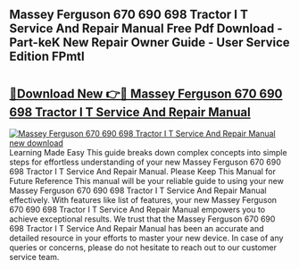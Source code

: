 ## Massey Ferguson 670 690 698 Tractor I T Service And Repair Manual Free Pdf Download - Part-keK New Repair Owner Guide - User Service Edition FPmtI

# <h2><a href="http://bc47521.oget.top/?id=Massey+Ferguson+670+690+698+Tractor+I+T+Service+And+Repair+Manual">🔗Download New 👉🔴 Massey Ferguson 670 690 698 Tractor I T Service And Repair Manual</a></h2>

[![Massey Ferguson 670 690 698 Tractor I T Service And Repair Manual new download](https://i.imgur.com/5g1atiW.png)](http://bc47521.oget.top/?id=Massey+Ferguson+670+690+698+Tractor+I+T+Service+And+Repair+Manual)
Learning Made Easy This guide breaks down complex concepts into simple steps for effortless understanding of your new Massey Ferguson 670 690 698 Tractor I T Service And Repair Manual. Please Keep This Manual for Future Reference This manual will be your reliable guide to using your new Massey Ferguson 670 690 698 Tractor I T Service And Repair Manual effectively. With features like list of features, your new Massey Ferguson 670 690 698 Tractor I T Service And Repair Manual empowers you to achieve exceptional results. We trust that the Massey Ferguson 670 690 698 Tractor I T Service And Repair Manual has been an accurate and detailed resource in your efforts to master your new device. In case of any queries or concerns, please do not hesitate to reach out to our customer service team.
